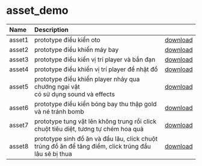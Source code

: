 # asset_demo

|Name|Description||
|:----|:---------------|:------|
|asset1|prototype điều kiển oto|[download](https://github.com/unityvn/asset_demo/releases/download/1.0.0/asset1-car-and-obstacle.unitypackage)|
|asset2|prototype điều khiển máy bay|[download](https://github.com/unityvn/asset_demo/releases/download/1.0.0/asset2.unitypackage)|
|asset3|prototype điều kiển vị trí player và bắn đạn|[download](https://github.com/unityvn/asset_demo/releases/download/1.0.0/asset3.unitypackage)|
|asset4|prototype điều khiển vị trí player để nhặt đồ|[download](https://github.com/unityvn/asset_demo/releases/download/1.0.0/asset4.unitypackage)|
|asset5|prototype điều khiển player nhảy qua chướng ngại vật <br> có sử dụng sound và effects|[download](https://github.com/unityvn/asset_demo/releases/download/1.0.0/asset5_character.unitypackage)|
|asset6|prototype điều kiển bóng bay thu thập gold và né tránh bomb|[download](https://github.com/unityvn/asset_demo/releases/download/1.0.0/asset6.unitypackage)|
|asset7|prototype tung vật lên không trung rồi click chuột tiêu diệt, tương tự chém hoa quả|[download](https://github.com/unityvn/asset_demo/releases/download/1.0.0/asset7.unitypackage)|
|asset8|prototype sinh đồ ăn và đầu lâu, click chuột trúng đồ ăn để tăng điểm, click trúng đầu lâu sẽ bị thua|[download](https://github.com/unityvn/asset_demo/releases/download/1.0.0/asset8.unitypackage)|
